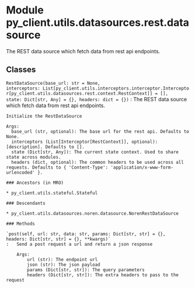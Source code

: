 Module py_client.utils.datasources.rest.datasource
==================================================
The REST data source which fetch data from rest api endpoints.

Classes
-------

`RestDataSource(base_url: str = None, interceptors: List[py_client.utils.interceptors.interceptor.Interceptor[py_client.utils.datasources.rest.context.RestContext]] = [], state: Dict[str, Any] = {}, headers: dict = {})`
:   The REST data source which fetch data from rest api endpoints.
    
    Initialize the RestDataSource
    
    Args:
      base_url (str, optional): The base url for the rest api. Defaults to None.
      interceptors (List[Interceptor[RestContext]], optional): [description]. Defaults to [].
      state (Dict[str, Any]): The current state context. Used to share state across modules.
      headers (dict, optional): The common headers to be used across all requests. Defaults to { 'Content-Type': 'application/x-www-form-urlencoded' }.

    ### Ancestors (in MRO)

    * py_client.utils.stateful.Stateful

    ### Descendants

    * py_client.utils.datasources.noren.datasource.NorenRestDataSource

    ### Methods

    `post(self, url: str, data: str, params: Dict[str, str] = {}, headers: Dict[str, str] = {}, **kwargs)`
    :   Send a post request a url and return a json response
        
        Args:
            url (str): The endpoint url
            json (str): The json payload
            params (Dict[str, str]): The query parameters
            headers (Dict[str, str]): The extra headers to pass to the request